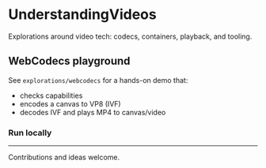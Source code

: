 # UnderstandingVideos

Explorations around video tech: codecs, containers, playback, and tooling.

## WebCodecs playground
See `explorations/webcodecs` for a hands-on demo that:
- checks capabilities
- encodes a canvas to VP8 (IVF)
- decodes IVF and plays MP4 to canvas/video

### Run locally


---

Contributions and ideas welcome.
